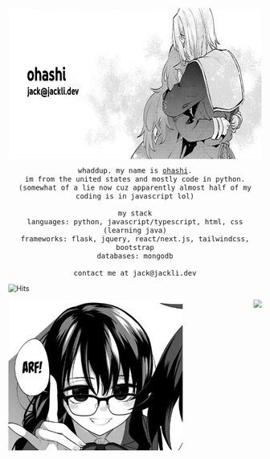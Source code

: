 <img src="https://github.com/jckli/jckli/blob/main/banner.png" align="center" width="auto" height="300">

<p align="center">
  <samp>whaddup. my name is <a href="https://github.com/jckli">ohashi</a>.
    <br> 
    im from the united states and mostly code in python.
    <br>
    (somewhat of a lie now cuz apparently almost half of my coding is in javascript lol)
    <br>
    <br>
    my stack
    <br>
    languages: python, javascript/typescript, html, css (learning java)
    <br>
    frameworks: flask, jquery, react/next.js, tailwindcss, bootstrap
    <br>
    databases: mongodb
    <br>
    <br>
    contact me at jack@jackli.dev
  </samp>
</p>

![Hits](https://hits.link/hits?url=https%3A%2F%2Fgithub.com%2Fjckli&bgRight=FAA0A0)

<img src="https://github.com/jckli/jckli/blob/main/picture.jpg" align="left" width="auto" height="300"/>
<a href="https://top.gg/bot/880694914365685781">
  <img src="https://lanyard.cnrad.dev/api/326498384758308875?idleMessage=Doing%20Nothing%20:)" align="right" />
</a>
